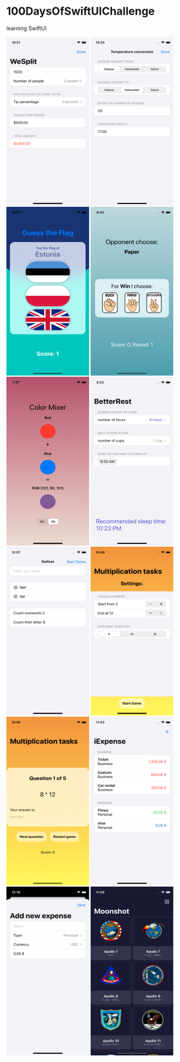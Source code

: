 # 100DaysOfSwiftUIChallenge

learning SwiftUI
<p align="left">
<img src="https://github.com/NastasiaIOSdev/100DaysOfSwiftUIChallenge/blob/main/Wesplit.png" width="216" height="441">

<img src="https://github.com/NastasiaIOSdev/100DaysOfSwiftUIChallenge/blob/main/TemperatureConversionChallange.png" width="216" height="441">

<img src="https://github.com/NastasiaIOSdev/100DaysOfSwiftUIChallenge/blob/main/GuessTheFlag.png" width="216" height="441">

<img src="https://github.com/NastasiaIOSdev/100DaysOfSwiftUIChallenge/blob/main/RockPaperScissors.png" width="216" height="441">

<img src="https://github.com/NastasiaIOSdev/100DaysOfSwiftUIChallenge/blob/main/MixColor.png" width="216" height="441">

<img src="https://github.com/NastasiaIOSdev/100DaysOfSwiftUIChallenge/blob/main/BetterRest.png" width="216" height="441">

<img src="https://github.com/NastasiaIOSdev/100DaysOfSwiftUIChallenge/blob/main/WordScramble.png" width="216" height="441">

<img src="https://github.com/NastasiaIOSdev/100DaysOfSwiftUIChallenge/blob/main/1%20HowMuchIs.png" width="216" height="441">

<img src="https://github.com/NastasiaIOSdev/100DaysOfSwiftUIChallenge/blob/main/2%20HowMuchIs.png" width="216" height="441">

<img src="https://github.com/NastasiaIOSdev/100DaysOfSwiftUIChallenge/blob/main/iExpense/iExpense.png" width="216" height="441">

<img src="https://github.com/NastasiaIOSdev/100DaysOfSwiftUIChallenge/blob/main/iExpense/iExpense2.png" width="216" height="441">

<img src="https://github.com/NastasiaIOSdev/100DaysOfSwiftUIChallenge/blob/main/Moonshot/Moonshot.png" width="216" height="441">

</p>

